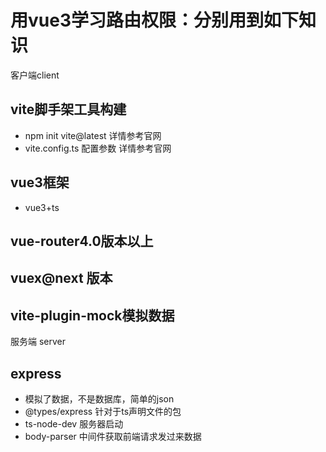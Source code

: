 # 用vue3学习路由权限：分别用到如下知识
客户端client
## vite脚手架工具构建
- npm init vite@latest 详情参考官网
- vite.config.ts  配置参数  详情参考官网
## vue3框架
- vue3+ts

## vue-router4.0版本以上

## vuex@next 版本

## vite-plugin-mock模拟数据

服务端 server

## express
- 模拟了数据，不是数据库，简单的json 
- @types/express  针对于ts声明文件的包
- ts-node-dev 服务器启动
- body-parser 中间件获取前端请求发过来数据